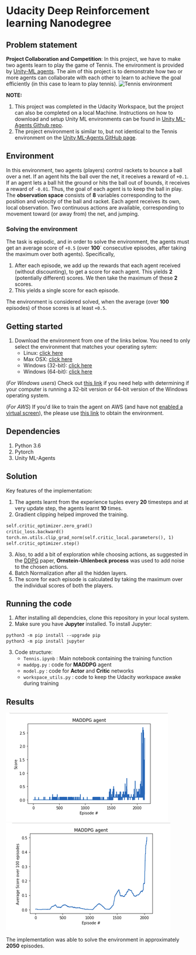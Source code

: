 # Udacity Deep Reinforcement learning Nanodegree
## Problem statement
**Project Collaboration and Competition**: In this project, we have to make two agents learn to play the game of Tennis. The environment is provided by [Unity-ML agents](https://github.com/Unity-Technologies/ml-agents). The aim of this project is to demonstrate how two or more agents can collaborate with each other to learn to achieve the goal efficiently (in this case to learn to play tennis). 
![Tennis environment](https://s3.amazonaws.com/video.udacity-data.com/topher/2018/May/5af7955a_tennis/tennis.png)

**NOTE:**
1. This project was completed in the Udacity Workspace, but the project can also be completed on a local Machine. Instructions on how to download and setup Unity ML environments can be found in [Unity ML-Agents Github repo](https://github.com/Unity-Technologies/ml-agents). 
2. The project environment is similar to, but not identical to the Tennis environment on the [Unity ML-Agents GitHub page](https://github.com/Unity-Technologies/ml-agents/blob/master/docs/Learning-Environment-Examples.md).

## Environment
In this environment, two agents (players) control rackets to bounce a ball over a net. If an agent hits the ball over the net, it receives a reward of `+0.1`. If an agent lets a ball hit the ground or hits the ball out of bounds, it receives a reward of `-0.01`. Thus, the goal of each agent is to keep the ball in play.
The **observation space** consists of **8** variables corresponding to the position and velocity of the ball and racket. Each agent receives its own, local observation. Two continuous actions are available, corresponding to movement toward (or away from) the net, and jumping.

### Solving the environment
The task is episodic, and in order to solve the environment, the agents must get an average score of `+0.5` (over **100**` consecutive episodes, after taking the maximum over both agents). Specifically, 
1. After each episode, we add up the rewards that each agent received (without discounting), to get a score for each agent. This yields **2** (potentially different) scores. We then take the maximum of these **2** scores.
2. This yields a single score for each episode.

The environment is considered solved, when the average (over **100** episodes) of those scores is at least `+0.5`.

## Getting started

1. Download the environment from one of the links below. You need to only select the environment that matches your operating sytem: 
   - Linux: [click here](https://s3-us-west-1.amazonaws.com/udacity-drlnd/P3/Tennis/Tennis_Linux.zip)
   - Max OSX: [click here](https://s3-us-west-1.amazonaws.com/udacity-drlnd/P3/Tennis/Tennis.app.zip)
   - Windows (32-bit): [click here](https://s3-us-west-1.amazonaws.com/udacity-drlnd/P3/Tennis/Tennis_Windows_x86.zip)
   - Windows (64-bit): [click here](https://s3-us-west-1.amazonaws.com/udacity-drlnd/P3/Tennis/Tennis_Windows_x86_64.zip)
    
 (*For Windows users*) Check out [this link](https://support.microsoft.com/en-us/help/827218/how-to-determine-whether-a-computer-is-running-a-32-bit-version-or-64) if you need help with determining if your computer is running a 32-bit version or 64-bit version of the Windows operating system.
 
 (*For AWS*) If you'd like to train the agent on AWS (and have not [enabled a virtual screen](https://github.com/Unity-Technologies/ml-agents/blob/master/docs/Training-on-Amazon-Web-Service.md)), the please use [this link](https://s3-us-west-1.amazonaws.com/udacity-drlnd/P1/Banana/Banana_Linux_NoVis.zip) to obtain the environment.

## Dependencies
1. Python 3.6
2. Pytorch
3. Unity ML-Agents

## Solution
Key features of the implementation:
1. The agents learnt from the experience tuples every **20** timesteps and at very update step, the agents learnt **10** times. 
2. Gradient clipping helped improved the training.
```
self.critic_optimizer.zero_grad()
critic_loss.backward()
torch.nn.utils.clip_grad_norm(self.critic_local.parameters(), 1)
self.critic_optimizer.step()
```
3. Also, to add a bit of exploration while choosing actions, as suggested in the [DDPG](https://arxiv.org/abs/1509.02971) paper, **Ornstein-Uhlenbeck process** was used to add noise to the chosen actions. 
4. Batch Normalization after all the hidden layers.
5. The score for each episode is calculated by taking the maximum over the individual scores of both the players.

## Running the code
1. After installing all dependcies, clone this repository in your local system.
2. Make sure you have **Jupyter** installed. To install Jupyter:
```
python3 -m pip install --upgrade pip
python3 -m pip install jupyter
```
3. Code structure:
   - `Tennis.ipynb` : Main notebook containing the training function
   - `maddpg.py` : code for **MADDPG** agent
   - `model.py` : code for **Actor** and **Critic** networks
   - `workspace_utils.py` : code to keep the Udacity workspace awake during training
   

## Results

![DDPG score](plots/score_maddpg.png)
![DDPG score over 100 episodes](plots/score100_maddpg.png)

The implementation was able to solve the environment in approximately **2050** episodes.
